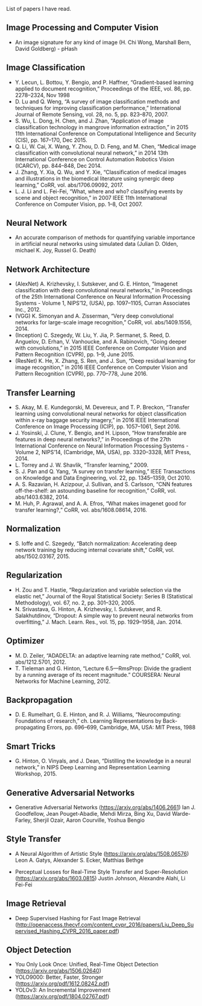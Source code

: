 List of papers I have read.

## Image Processing and Computer Vision
- An image signature for any kind of image (H. Chi Wong, Marshall Bern, David Goldberg) - pHash

## Image Classification
- Y. Lecun, L. Bottou, Y. Bengio, and P. Haffner, “Gradient-based learning applied to document recognition,” Proceedings of the IEEE, vol. 86, pp. 2278–2324, Nov 1998
- D. Lu and Q. Weng, “A survey of image classification methods and techniques for improving classification performance,” International Journal of Remote Sensing, vol. 28, no. 5, pp. 823–870, 2007.
- S. Wu, L. Dong, H. Chen, and J. Zhan, “Application of image classification technology in mangrove information extraction,” in 2015 11th International Conference on Computational Intelligence and Security (CIS), pp. 167–170, Dec 2015.
- Q. Li, W. Cai, X. Wang, Y. Zhou, D. D. Feng, and M. Chen, “Medical image classification with convolutional neural network,” in 2014 13th International Conference on Control Automation Robotics Vision (ICARCV), pp. 844–848, Dec 2014.
- J. Zhang, Y. Xia, Q. Wu, and Y. Xie, “Classification of medical images and illustrations in the biomedical literature using synergic deep learning,” CoRR, vol. abs/1706.09092, 2017.
- L. J. Li and L. Fei-Fei, “What, where and who? classifying events by scene and object recognition,” in 2007 IEEE 11th International Conference on Computer Vision, pp. 1–8, Oct 2007.

## Neural Network
- An accurate comparison of methods for quantifying variable importance in artificial neural networks using simulated data (Julian D. Olden, michael K. Joy, Russel G. Death)

## Network Architecture
- (AlexNet) A. Krizhevsky, I. Sutskever, and G. E. Hinton, “Imagenet classification with deep convolutional neural networks,” in Proceedings of the 25th International Conference on Neural Information Processing Systems - Volume 1, NIPS’12, (USA), pp. 1097–1105, Curran Associates Inc., 2012.
- (VGG) K. Simonyan and A. Zisserman, “Very deep convolutional networks for large-scale image recognition,” CoRR, vol. abs/1409.1556, 2014.
- (Inception) C. Szegedy, W. Liu, Y. Jia, P. Sermanet, S. Reed, D. Anguelov, D. Erhan, V. Vanhoucke, and A. Rabinovich, “Going deeper with convolutions,” in 2015 IEEE Conference on Computer Vision and Pattern Recognition (CVPR), pp. 1–9, June 2015.
- (ResNet) K. He, X. Zhang, S. Ren, and J. Sun, “Deep residual learning for image recognition,” in 2016 IEEE Conference on Computer Vision and Pattern Recognition (CVPR), pp. 770–778, June 2016.

## Transfer Learning
- S. Akay, M. E. Kundegorski, M. Devereux, and T. P. Breckon, “Transfer learning using convolutional neural networks for object classification within x-ray baggage security imagery,” in 2016 IEEE International Conference on Image Processing (ICIP), pp. 1057–1061, Sept 2016.
- J. Yosinski, J. Clune, Y. Bengio, and H. Lipson, “How transferable are features in deep neural networks?,” in Proceedings of the 27th International Conference on Neural Information Processing Systems - Volume 2, NIPS’14, (Cambridge, MA, USA), pp. 3320–3328, MIT Press, 2014.
- L. Torrey and J. W. Shavlik, “Transfer learning,” 2009.
- S. J. Pan and Q. Yang, “A survey on transfer learning,” IEEE Transactions on Knowledge and Data Engineering, vol. 22, pp. 1345–1359, Oct 2010.
- A. S. Razavian, H. Azizpour, J. Sullivan, and S. Carlsson, “CNN features off-the-shelf: an astounding baseline for recognition,” CoRR, vol. abs/1403.6382, 2014.
- M. Huh, P. Agrawal, and A. A. Efros, “What makes imagenet good for transfer learning?,” CoRR, vol. abs/1608.08614, 2016.


## Normalization
- S. Ioffe and C. Szegedy, “Batch normalization: Accelerating deep network training by reducing internal covariate shift,” CoRR, vol. abs/1502.03167, 2015.

## Regularization
- H. Zou and T. Hastie, “Regularization and variable selection via the elastic net,” Journal of the Royal Statistical Society: Series B (Statistical Methodology), vol. 67, no. 2, pp. 301–320, 2005.
- N. Srivastava, G. Hinton, A. Krizhevsky, I. Sutskever, and R. Salakhutdinov, “Dropout: A simple way to prevent neural networks from overfitting,” J. Mach. Learn. Res., vol. 15, pp. 1929–1958, Jan. 2014.

## Optimizer
- M. D. Zeiler, “ADADELTA: an adaptive learning rate method,” CoRR, vol. abs/1212.5701, 2012.
- T. Tieleman and G. Hinton, “Lecture 6.5—RmsProp: Divide the gradient by a running average of its recent magnitude.” COURSERA: Neural Networks for Machine Learning, 2012.

## Backpropagation
- D. E. Rumelhart, G. E. Hinton, and R. J. Williams, “Neurocomputing: Foundations of research,” ch. Learning Representations by Back-propagating Errors, pp. 696–699, Cambridge, MA, USA: MIT Press, 1988

## Smart Tricks
- G. Hinton, O. Vinyals, and J. Dean, “Distilling the knowledge in a neural network,” in NIPS Deep Learning and Representation Learning Workshop, 2015.

## Generative Adversarial Networks
- Generative Adversarial Networks (https://arxiv.org/abs/1406.2661)
  Ian J. Goodfellow, Jean Pouget-Abadie, Mehdi Mirza, Bing Xu, David Warde-Farley, Sherjil Ozair, Aaron Courville, Yoshua Bengio
   
## Style Transfer
- A Neural Algorithm of Artistic Style (https://arxiv.org/abs/1508.06576) 
  Leon A. Gatys, Alexander S. Ecker, Matthias Bethge

- Perceptual Losses for Real-Time Style Transfer and Super-Resolution (https://arxiv.org/abs/1603.0815)
  Justin Johnson, Alexandre Alahi, Li Fei-Fei

## Image Retrieval
- Deep Supervised Hashing for Fast Image Retrieval (http://openaccess.thecvf.com/content_cvpr_2016/papers/Liu_Deep_Supervised_Hashing_CVPR_2016_paper.pdf)

## Object Detection
- You Only Look Once: Unified, Real-Time Object Detection (https://arxiv.org/abs/1506.02640)
- YOLO9000: Better, Faster, Stronger (https://arxiv.org/pdf/1612.08242.pdf)
- YOLOv3: An Incremental Improvement (https://arxiv.org/pdf/1804.02767.pdf) 
